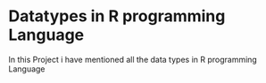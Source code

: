 # Datatypes in R programming Language
In this Project i have mentioned all the data types in R programming Language
